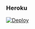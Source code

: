 ### Heroku
[![Deploy](https://www.herokucdn.com/deploy/button.svg)](https://heroku.com/deploy?template=https://github.com/Abolanosglez/Dragon) 
